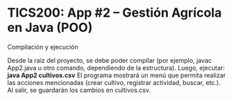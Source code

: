 # **TICS200: App #2 – Gestión Agrícola en Java (POO)**

Compilación y ejecución

Desde la raíz del proyecto, se debe poder compilar (por ejemplo, javac App2.java u otro comando, dependiendo de la estructura).
Luego, ejecutar:
**java App2 cultivos.csv**
El programa mostrará un menú que permita realizar las acciones mencionadas (crear cultivo, registrar actividad, buscar, etc.).
Al salir, se guardarán los cambios en cultivos.csv.
